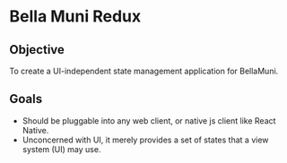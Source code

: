 # Bella Muni Redux

## Objective
To create a UI-independent state management application for BellaMuni.

## Goals
- Should be pluggable into any web client, or native js client like React Native.
- Unconcerned with UI, it merely provides a set of states that a view system (UI) may use.
